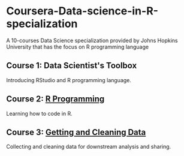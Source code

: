 # Coursera-Data-science-in-R-specialization
A 10-courses Data Science specialization provided by Johns Hopkins University that has the focus on R programming language
## Course 1: Data Scientist's Toolbox
Introducing RStudio and R programming language.
## Course 2: [R Programming](https://github.com/emmanguyen102/Coursera-Data-science-in-R-specialization/tree/main/Course_2)
Learning how to code in R.
## Course 3: [Getting and Cleaning Data](https://github.com/emmanguyen102/Coursera-Data-science-in-R-specialization/tree/main/Course_3)
Collecting and cleaning data for downstream analysis and sharing.
